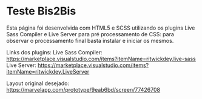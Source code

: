 # Teste Bis2Bis

Esta página foi desenvolvida com HTML5 e SCSS utilizando os plugins Live Sass Compiler e Live Server para pré processamento de CSS: para observar o processamento final basta
instalar e iniciar os mesmos.

Links dos plugins: 
Live Sass Compiler: https://marketplace.visualstudio.com/items?itemName=ritwickdey.live-sass
Live Server: https://marketplace.visualstudio.com/items?itemName=ritwickdey.LiveServer

Layout original desejado: https://marvelapp.com/prototype/9eab6bd/screen/77426708
